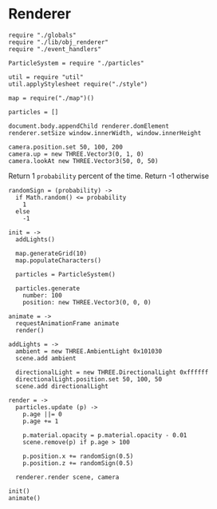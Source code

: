 Renderer
========

    require "./globals"
    require "./lib/obj_renderer"
    require "./event_handlers"

    ParticleSystem = require "./particles"

    util = require "util"
    util.applyStylesheet require("./style")

    map = require("./map")()

    particles = []

    document.body.appendChild renderer.domElement
    renderer.setSize window.innerWidth, window.innerHeight

    camera.position.set 50, 100, 200
    camera.up = new THREE.Vector3(0, 1, 0)
    camera.lookAt new THREE.Vector3(50, 0, 50)

Return 1 `probability` percent of the time.
Return -1 otherwise

    randomSign = (probability) ->
      if Math.random() <= probability
        1
      else
        -1

    init = ->
      addLights()

      map.generateGrid(10)
      map.populateCharacters()

      particles = ParticleSystem()

      particles.generate
        number: 100
        position: new THREE.Vector3(0, 0, 0)

    animate = ->
      requestAnimationFrame animate
      render()

    addLights = ->
      ambient = new THREE.AmbientLight 0x101030
      scene.add ambient

      directionalLight = new THREE.DirectionalLight 0xffffff
      directionalLight.position.set 50, 100, 50
      scene.add directionalLight

    render = ->
      particles.update (p) ->
        p.age ||= 0
        p.age += 1

        p.material.opacity = p.material.opacity - 0.01
        scene.remove(p) if p.age > 100

        p.position.x += randomSign(0.5)
        p.position.z += randomSign(0.5)

      renderer.render scene, camera

    init()
    animate()
